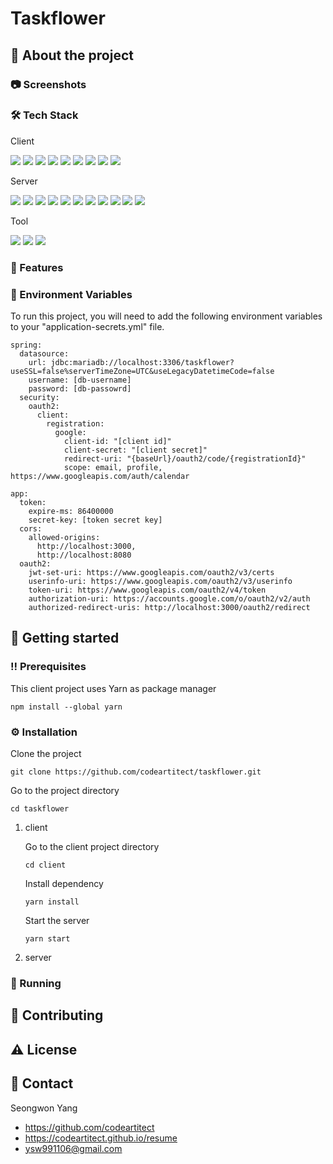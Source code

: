 # Taskflower

## 🌟 About the project

### 📷 Screenshots

### 🛠️ Tech Stack

Client

<p>
<img src="https://img.shields.io/badge/React-20232A?style=for-the-badge&logo=react&logoColor=61DAFB" />
<img src="https://img.shields.io/badge/TypeScript-007ACC?style=for-the-badge&logo=typescript&logoColor=white" />
<img src="https://img.shields.io/badge/ts--node-3178C6?style=for-the-badge&logo=ts-node&logoColor=white" />
<img src="https://img.shields.io/badge/Node%20js-339933?style=for-the-badge&logo=nodedotjs&logoColor=white" />
<img src="https://img.shields.io/badge/Yarn-2C8EBB?style=for-the-badge&logo=yarn&logoColor=white" />
<img src="https://img.shields.io/badge/Tailwind_CSS-38B2AC?style=for-the-badge&logo=tailwind-css&logoColor=white" />
<img src="https://img.shields.io/badge/daisyUI-1ad1a5?style=for-the-badge&logo=daisyui&logoColor=white" />
<img src="https://img.shields.io/badge/json-5E5C5C?style=for-the-badge&logo=json&logoColor=white" />
<img src="https://img.shields.io/badge/eslint-3A33D1?style=for-the-badge&logo=eslint&logoColor=white" />
</p>

Server

<p>
<img src="https://img.shields.io/badge/Spring-6DB33F?style=for-the-badge&logo=spring&logoColor=white" />
<img src="https://img.shields.io/badge/Spring_Boot-F2F4F9?style=for-the-badge&logo=spring-boot" />
<img src="https://img.shields.io/badge/Spring_Security-6DB33F?style=for-the-badge&logo=Spring-Security&logoColor=white" />
<img src="https://img.shields.io/badge/Google_Cloud-4285F4?style=for-the-badge&logo=google-cloud&logoColor=white" />
<img src="https://img.shields.io/badge/gradle-02303A?style=for-the-badge&logo=gradle&logoColor=white" />
<img src="https://img.shields.io/badge/JWT-000000?style=for-the-badge&logo=JSON%20web%20tokens&logoColor=white" />
<img src="https://img.shields.io/badge/json-5E5C5C?style=for-the-badge&logo=json&logoColor=white" />
<img src="https://img.shields.io/badge/OpenJDK-ED8B00?style=for-the-badge&logo=openjdk&logoColor=white" />
<img src="https://img.shields.io/badge/SonarLint-CB2029?style=for-the-badge&logo=sonarlint&logoColor=white" />
<img src="https://img.shields.io/badge/Hibernate-59666C?style=for-the-badge&logo=Hibernate&logoColor=white" />
<img src="https://img.shields.io/badge/MariaDB-003545?style=for-the-badge&logo=mariadb&logoColor=white" />
</p>

Tool

<p>
<img src="https://img.shields.io/badge/Postman-FF6C37?style=for-the-badge&logo=Postman&logoColor=white" />
<img src="https://img.shields.io/badge/NeoVim-%2357A143.svg?&style=for-the-badge&logo=neovim&logoColor=white" />
<img src="https://img.shields.io/badge/WebStorm-000000?style=for-the-badge&logo=WebStorm&logoColor=white" />
</p>


### 🎯 Features

### 🔑 Environment Variables

To run this project, you will need to add the following environment variables to your "application-secrets.yml" file.

```
spring:
  datasource:
    url: jdbc:mariadb://localhost:3306/taskflower?useSSL=false%serverTimeZone=UTC&useLegacyDatetimeCode=false
    username: [db-username]
    password: [db-passowrd]
  security:
    oauth2:
      client:
        registration:
          google:
            client-id: "[client id]"
            client-secret: "[client secret]"
            redirect-uri: "{baseUrl}/oauth2/code/{registrationId}"
            scope: email, profile, https://www.googleapis.com/auth/calendar

app:
  token:
    expire-ms: 86400000
    secret-key: [token secret key]
  cors:
    allowed-origins:
      http://localhost:3000,
      http://localhost:8080
  oauth2:
    jwt-set-uri: https://www.googleapis.com/oauth2/v3/certs
    userinfo-uri: https://www.googleapis.com/oauth2/v3/userinfo
    token-uri: https://www.googleapis.com/oauth2/v4/token
    authorization-uri: https://accounts.google.com/o/oauth2/v2/auth
    authorized-redirect-uris: http://localhost:3000/oauth2/redirect
```



## 🧰  Getting started

### ‼️ Prerequisites

This client project uses Yarn as package manager

```
npm install --global yarn
```

### ⚙️ Installation

Clone the project

```
git clone https://github.com/codeartitect/taskflower.git
```

Go to the project directory

```
cd taskflower
```

1. client

   Go to the client project directory

   ```
   cd client
   ```

   Install dependency

   ```
   yarn install
   ```

   Start the server

   ```
   yarn start
   ```

   

2. server

### 🏃 Running

## 👋 Contributing

## ⚠️ License

## 🤝 Contact

Seongwon Yang

- https://github.com/codeartitect
- https://codeartitect.github.io/resume
- ysw991106@gmail.com

